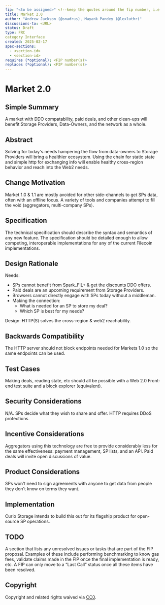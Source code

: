 ```yaml
---
fip: "<to be assigned>" <!--keep the qoutes around the fip number, i.e: `fip: "0001"`-->
title: Market 2.0 
author: "Andrew Jackson (@snadrus), Mayank Pandey (@lexluthr)"
discussions-to: <URL>
status: Draft
type: FRC
category Interface
created: 2025-02-17
spec-sections: 
  - <section-id>
  - <section-id>
requires (*optional): <FIP number(s)>
replaces (*optional): <FIP number(s)>
---
```


# Market 2.0

## Simple Summary
A market with DDO compatability, paid deals, and other clean-ups will benefit Storage Providers, Data-Owners, and the network as a whole. 

## Abstract
Solving for today's needs hampering the flow from data-owners to Storage Providers will bring a healthier ecosystem. 
Using the chain for static state and simple http for exchanging info will enable healthy cross-region behavior and reach into the Web2 needs. 

## Change Motivation
Market 1.0 & 1.1 are mostly avoided for other side-channels to get SPs data, often with an offline focus. 
A variety of tools and companies attempt to fill the void (aggregators, multi-company SPs). 

## Specification
<!--The technical specification should describe the syntax and semantics of any new feature. The specification should be detailed enough to allow competing, interoperable implementations for any of the current Filecoin implementations. -->
The technical specification should describe the syntax and semantics of any new feature. The specification should be detailed enough to allow competing, interoperable implementations for any of the current Filecoin implementations.

## Design Rationale
Needs: 
- SPs cannot benefit from Spark_FIL+ & get the discounts DDO offers.
- Paid deals are an upcoming requirement from Storage Providers. 
- Browsers cannot directly engage with SPs today without a middleman.
- Making the connection:
  - What is needed for an SP to store my deal?
  - Which SP is best for my needs?

Design: 
HTTP(S) solves the cross-region & web2 reachability. 

## Backwards Compatibility
The HTTP server should not block endpoints needed for Markets 1.0 so the same endpoints can be used. 

## Test Cases
Making deals, reading state, etc should all be possible with a Web 2.0 Front-end test suite and a block explorer (equivalent).

## Security Considerations
N/A. SPs decide what they wish to share and offer. HTTP requires DDoS protections. 

## Incentive Considerations
Aggregators using this technology are free to provide considerably less for the same effectiveness: payment management, SP lists, and an API. 
Paid deals will invite open discussions of value. 

## Product Considerations
SPs won't need to sign agreements with anyone to get data from people they don't know on terms they want. 

## Implementation
Curio Storage intends to build this out for its flagship product for open-source SP operations. 

## TODO
<!--A section that lists any unresolved issues or tasks that are part of the FIP proposal. Examples of these include performing benchmarking to know gas fees, validate claims made in the FIP once the final implementation is ready, etc. A FIP can only move to a “Last Call” status once all these items have been resolved.-->
A section that lists any unresolved issues or tasks that are part of the FIP proposal. Examples of these include performing benchmarking to know gas fees, validate claims made in the FIP once the final implementation is ready, etc. A FIP can only move to a “Last Call” status once all these items have been resolved.

## Copyright
Copyright and related rights waived via [CC0](https://creativecommons.org/publicdomain/zero/1.0/).
